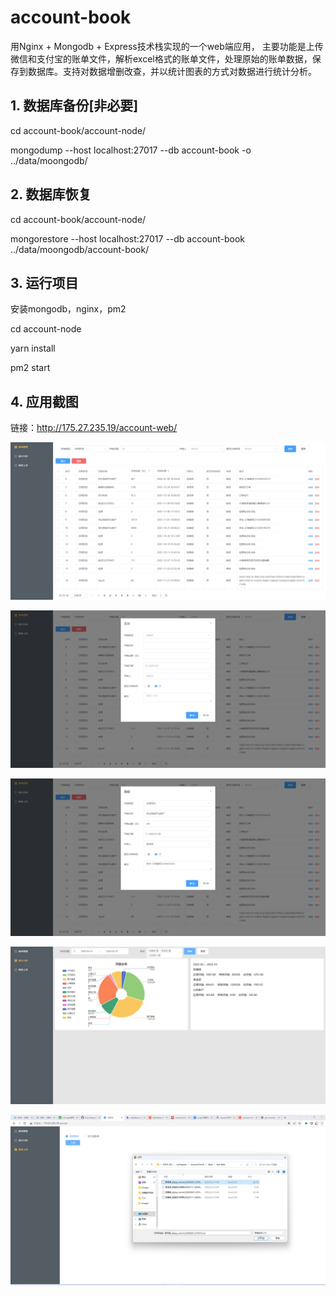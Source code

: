 # account-book
用Nginx + Mongodb + Express技术栈实现的一个web端应用， 主要功能是上传微信和支付宝的账单文件，解析excel格式的账单文件，处理原始的账单数据，保存到数据库。支持对数据增删改查，并以统计图表的方式对数据进行统计分析。

## 1. 数据库备份[非必要]
  cd account-book/account-node/

  mongodump --host localhost:27017 --db account-book -o ../data/moongodb/

## 2. 数据库恢复
  cd account-book/account-node/
  
  mongorestore --host localhost:27017 --db account-book ../data/moongodb/account-book/

## 3. 运行项目
  安装mongodb，nginx，pm2

  cd account-node

  yarn install

  pm2 start

## 4. 应用截图
链接：http://175.27.235.19/account-web/

![账单管理-查询](./data/images/%E8%B4%A6%E5%8D%95%E7%AE%A1%E7%90%86-%E6%9F%A5%E8%AF%A2.png)

![账单管理-添加](./data/images/%E8%B4%A6%E5%8D%95%E7%AE%A1%E7%90%86-%E6%B7%BB%E5%8A%A0.png)

![账单管理-编辑](./data/images/%E8%B4%A6%E5%8D%95%E7%AE%A1%E7%90%86-%E7%BC%96%E8%BE%91.png)

![统计分析](./data/images/%E7%BB%9F%E8%AE%A1%E5%88%86%E6%9E%90.png)

![账单上传](./data/images/%E8%B4%A6%E5%8D%95%E4%B8%8A%E4%BC%A0.png)
